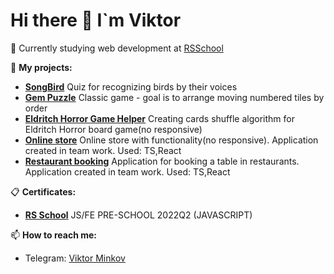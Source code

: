 # Hi there 👋 I`m Viktor

🌱 Currently studying web development at [RSSchool](https://rs.school/)

📁 **My projects:**

- [**SongBird**](https://rolling-scopes-school.github.io/viktorminkov-JSFE2022Q3/songbird/pages/main/index.html) Quiz for recognizing birds by their voices
- [**Gem Puzzle**](https://rolling-scopes-school.github.io/viktorminkov-JSFE2022Q3/gem-puzzle/puzzle.html) Classic game - goal is to arrange moving numbered tiles by order
- [**Eldritch Horror Game Helper**](https://viktorminkov.github.io/codejam-eldritch/) Creating cards shuffle algorithm for Eldritch Horror board game(no responsive) 
- [**Online store**](https://trenkenshu-viktorminkov-online-store.netlify.app/) Online store with functionality(no responsive). Application created in team work. Used: TS,React
- [**Restaurant booking**](https://rs-clone-raviole-booking.netlify.app/) Application for booking a table in restaurants. Application created in team work. Used: TS,React

📋 **Certificates:**
- [**RS School**](https://app.rs.school/certificate/8elbdogi) JS/FE PRE-SCHOOL 2022Q2 (JAVASCRIPT)

 📫 **How to reach me:**
 - Telegram: [Viktor Minkov](https://t.me/minkovvs)
 